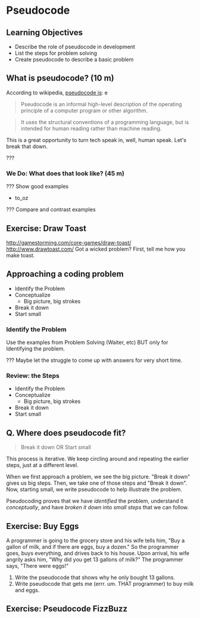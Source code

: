 # Pseudocode

## Learning Objectives
- Describe the role of pseudocode in development
- List the steps for problem solving
- Create pseudocode to describe a basic problem


## What is pseudocode? (10 m)

According to wikipedia, [pseudocode is](https://en.wikipedia.org/wiki/Pseudocode):
e
> Pseudocode is an informal high-level description of the operating principle of a computer program or other algorithm.

> It uses the structural conventions of a programming language, but is intended for human reading rather than machine reading.

This is a great opportunity to turn tech speak in, well, human speak.  Let's break that down.

???

### We Do: What does that look like? (45 m)


??? Show good examples

- to_oz


??? Compare and contrast examples




## Exercise: Draw Toast
http://gamestorming.com/core-games/draw-toast/
http://www.drawtoast.com/
Got a wicked problem? First, tell me how you make toast.


## Approaching a coding problem

- Identify the Problem
- Conceptualize
  - Big picture, big strokes
- Break it down
- Start small

### Identify the Problem

Use the examples from Problem Solving (Waiter, etc) BUT only for Identifying the problem.  

??? Maybe let the struggle to come up with answers for very short time.

### Review: the Steps

- Identify the Problem
- Conceptualize
  - Big picture, big strokes
- Break it down
- Start small

Q. Where does pseudocode fit?
---

> Break it down OR Start small

This process is iterative.  We keep circling around and repeating the earlier steps, just at a different level.

When we first approach a problem, we see the big picture.  "Break it down" gives us big steps.  Then, we take one of those steps and "Break it down".  Now, starting small, we write pseudocode to help illustrate the problem.  

Pseudocoding proves that we have *identified* the problem, understand it *conceptually*, and have *broken it down* into *small steps* that we can follow.


## Exercise: Buy Eggs

A programmer is going to the grocery store and his wife tells him, "Buy a gallon of milk, and if there are eggs, buy a dozen." So the programmer goes, buys everything, and drives back to his house. Upon arrival, his wife angrily asks him, "Why did you get 13 gallons of milk?" The programmer says, "There were eggs!"

1. Write the pseudocode that shows why he only bought 13 gallons.
2. Write pseudocode that gets me (errr.  um.  THAT programmer) to buy milk and eggs.

## Exercise: Pseudocode FizzBuzz
